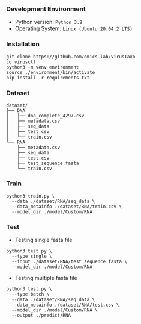 ### Development Environment
- Python version: `Python 3.8`
- Operating System: `Linux (Ubuntu 20.04.2 LTS)`

### Installation

```
git clone https://github.com/omics-lab/VirusTaxo
cd virusclf
python3 -m venv environment
source ./environment/bin/activate
pip install -r requirements.txt
```

### Dataset

```
dataset/
├── DNA
│   ├── dna_complete_4297.csv
│   ├── metadata.csv
│   ├── seq_data
│   ├── test.csv
│   └── train.csv
└── RNA
    ├── metadata.csv
    ├── seq_data
    ├── test.csv
    ├── test_sequence.fasta
    └── train.csv
```



### Train
```
python3 train.py \
  --data ./dataset/RNA/seq_data \
  --data_metainfo ./dataset/RNA/train.csv \
  --model_dir ./model/Custom/RNA
```

### Test

- Testing single fasta file

```
python3 test.py \
  --type single \
  --input ./dataset/RNA/test_sequence.fasta \
  --model_dir ./model/Custom/RNA
```

- Testing multiple fasta file

```
python3 test.py \
  --type batch \
  --data ./dataset/RNA/seq_data \
  --data_metainfo ./dataset/RNA/test.csv \
  --model_dir ./model/Custom/RNA \
  --output ./predict/RNA
```